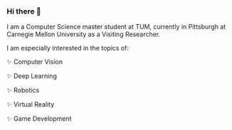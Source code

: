 ### Hi there 👋

I am a Computer Science master student at TUM, currently in Pittsburgh at Carnegie Mellon University as a Visiting Researcher.

I am especially interested in the topics of:

 ✨ Computer Vision
 
 ✨ Deep Learning
 
 ✨ Robotics
 
 ✨ Virtual Reality
 
 ✨ Game Development

<!--

Here are some ideas to get you started:

- 🔭 I’m currently working on ...
- 🌱 I’m currently learning ...
- 👯 I’m looking to collaborate on ...
- 🤔 I’m looking for help with ...
- 💬 Ask me about ...
- 📫 How to reach me: ...
- 😄 Pronouns: ...
- ⚡ Fun fact: ...
-->
